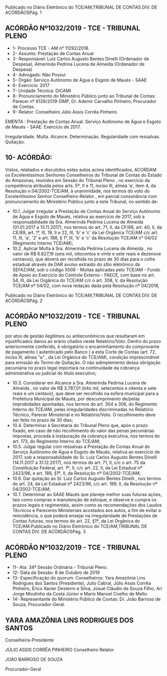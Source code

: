 Publicado  no  Diário  Eletrônico do TCE/AM,TRIBUNAL DE CONTAS DIV. DE ACÓRDÃOSPág. 1

## ACÓRDÃO Nº1032/2019 - TCE - TRIBUNAL PLENO

- 1- Processo TCE - AM nº 11292/2018.
- 2- Assunto: Prestação de Contas Anual
- 3- Responsável: Luiz Carlos Augusto Bentes Dinelli (Ordenador de Despesa), Almerinda Pedrina Lucena de Almeida (Ordenador de Despesa)
- 4- Advogado: Não Possui
- 5- Órgão: Serviço Autônomo de Água e Esgoto de Maués - SAAE
- 6- Exercício: 2017
- 7- Unidade Técnica: DICAMI
- 8- Pronunciamento  do  Ministério  Público  junto  ao  Tribunal  de  Contas: Parecer  nº 6128/2019-DMP, Dr. Ademir Carvalho Pinheiro, Procurador de Contas.
- 9- Relator: Conselheiro Júlio Assis Corrêa Pinheiro.

EMENTA : Prestação de Contas Anual. Serviço Autônomo  de  Água  e  Esgoto  de  Maués  -  SAAE. Exercício de 2017.

Irregularidade. Multa. Alcance. Determinação. Regularidade com ressalvas. Quitação.

## 10-  ACÓRDÃO:

Vistos, relatados e discutidos estes autos acima identificados, ACORDAM os Excelentíssimos Senhores Conselheiros do Tribunal de Contas do Estado do Amazonas, reunidos em Sessão do Tribunal Pleno , no exercício da competência atribuída pelos arts. 5º, II e 11, inciso III, alínea 'a', item 4, da Resolução n.04/2002-TCE/AM, à unanimidade, nos termos do voto do Excelentíssimo Senhor Conselheiro-Relator , em parcial consonância com pronunciamento do Ministério Público junto a este Tribunal, no sentido de:

- 10.1. Julgar irregular a Prestação de Contas Anual do Serviço Autônomo de Água  e  Esgoto  de  Maués,  relativa  ao  exercício  de  2017,  sob  a responsabilidade da Sra. Almerinda Pedrina Lucena de Almeida (01.01.2017 a 13.11.2017), nos termos do art. 71, II, da CF/88, art. 40, II, da CE/89, art. 1°, III, 19, II e 22, III, 'b' e 'c' da Lei Orgânica TCE/AM  c/c  art.  11,  III,  'a',  '2'  e  art.  188,  §  1°,  III,  'b'  e  'c'  da Resolução TCE/AM n° 04/02 (Regimento Interno TCE/AM);
- 10.2. Aplicar Multa à Sra. Almerinda Pedrina Lucena de Almeida , no valor de R$ 6.827,19 (seis  mil,  oitocentos  e  vinte  e  sete  reais  e  dezenove centavos), que deverá ser recolhida no prazo de 30 dias para o cofre estadual através de DAR  avulso  extraído do sítio eletrônico da SEFAZ/AM, sob o código 5508 - Multas aplicadas pelo TCE/AM - Fundo de Apoio ao Exercício do Controle Externo - FAECE, com base no art. 54,  III,  da  Lei  Orgânica  do  TCE/AM  c/c  o  art.  308,  V,  da  Resolução TCE/AM nº 04/02, com nova redação dada pela Resolução nº 04/2018,

Publicado  no  Diário  Eletrônico do TCE/AM,TRIBUNAL DE CONTAS DIV. DE ACÓRDÃOSPág. 2

## ACÓRDÃO Nº1032/2019 - TCE - TRIBUNAL PLENO

por  atos  de  gestão  ilegítimos  ou  antieconômicos  que  resultaram  em injustificados  danos  ao  erário  citados  neste  Relatório/Voto. Dentro  do prazo  anteriormente  conferido,  é  obrigatório  o  encaminhamento  do comprovante de pagamento ( autenticado pelo Banco )  a  esta Corte de Contas  (art.  72,  inciso  III,  alínea  "a"  ,  da  Lei  Orgânica  do  TCE/AM), condição  imprescindível  para  emissão  do  Termo  de  Quitação.  O  não adimplemento dessa obrigação pecuniária no prazo legal importará na continuidade da cobrança administrativa ou judicial do título executivo;

- 10.3. Considerar  em  Alcance a Sra. Almerinda  Pedrina  Lucena  de Almeida , no valor de R$ 3.787,01 (três mil, setecentos e oitenta e sete reais  e  um  centavo), que  deve ser  recolhido na  esfera  municipal  para a Prefeitura Municipal de Maués, por descumprimento de/pelas improbidades apontadas, nos termos do art. 304 a 306, do Regimento Interno  do  TCE/AM,  pelas  irregularidades  discriminadas  no  Relatório Técnico, Parecer Ministerial e no Relatório/Voto. O recolhimento deve ser feito no prazo de 30 dias;
- 10.4. Determinar à  Secretaria  do  Tribunal  Pleno  que,  após  o  prazo  fixado, em caso de não recolhimento do valor das penas pecuniárias impostas, proceda à instauração da cobrança executiva, nos termos do art. 173, do Regimento Interno do TCE/AM;
- 10.5. Julgar  regular  com  ressalvas a  Prestação  de  Contas  Anual  do Serviço Autônomo de Água e Esgoto de Maués, relativa ao exercício de 2017,  sob  a  responsabilidade  do Sr.  Luiz  Carlos  Augusto  Bentes Dinelli (14.11.2017 a 31.12.2017), nos termos do art. 71, II, c/c o art. 75 da  Constituição  Federal,  art.  1º,  II,  c/c  art.  22,  II,  da  Lei  Estadual  nº 2423/96, e art. 188, §1º, II, da Resolução nº 04/2002-TCE/AM;
- 10.6. Dar quitação ao Sr. Luiz Carlos Augusto Bentes Dinelli , nos termos do art. 24, da Lei Estadual nº 2423/96, c/c art. 189, II, da Resolução nº 04/2002-TCE/AM;
- 10.7. Determinar ao  SAAE Maués que planeje melhor suas futuras ações, tais como compras e manutenção de estoque, e observe e cumpra os prazos  legais  e  regimentais,  assim  como  as  recomendações  dos Laudos Técnicos e Pareceres Ministeriais acostados aos autos, a fim de  evitar  a  reincidência,  o  que  poderá ensejar  na  irregularidade  de Prestações  de  Contas  futuras,  nos  termos  do  art.  22,  §1º,  da  Lei Orgânica do TCE/AM.Publicado  no  Diário  Eletrônico do TCE/AM,TRIBUNAL DE CONTAS DIV. DE ACÓRDÃOSPág. 3

## ACÓRDÃO Nº1032/2019 - TCE - TRIBUNAL PLENO

- 11-  Ata: 34ª Sessão Ordinária - Tribunal Pleno.
- 12-  Data da Sessão: 8 de Outubro de 2019
- 13-  Especificação  do  quorum: Conselheiros: Yara  Amazônia  Lins  Rodrigues  dos Santos (Presidente), Julio Cabral, Júlio Assis Corrêa Pinheiro, Érico Xavier Desterro e Silva,  Josué  Cláudio  de  Souza  Filho,  Ari  Jorge  Moutinho  da  Costa  Júnior  e  Mario Manoel Coelho de Mello.
- 14-  Representante  do  Ministério  Público  de  Contas: Dr. João  Barroso  de  Souza, Procurador-Geral.

## YARA AMAZÔNIA LINS RODRIGUES DOS SANTOS

Conselheira-Presidente

JÚLIO ASSIS CORRÊA PINHEIRO Conselheiro Relator

JOÃO BARROSO DE SOUZA

Procurador-Geral